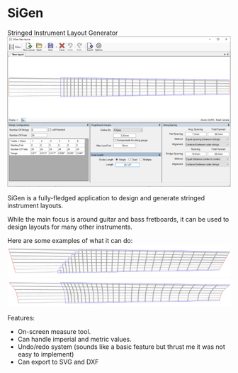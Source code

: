 # SiGen
Stringed Instrument Layout Generator
![image](Graphics/Github/AppPreview1.png)

SiGen is a fully-fledged application to design and generate stringed instrument layouts.

While the main focus is around guitar and bass fretboards, 
it can be used to design layouts for many other instruments. 

Here are some examples of what it can do:
![image](Graphics/Github/ComplexLayout1.png)
![image](Graphics/Github/ComplexLayout2.png)

Features:
* On-screen measure tool.
* Can handle imperial and metric values. 
* Undo/redo system (sounds like a basic feature but thrust me it was not easy to implement)
* Can export to SVG and DXF